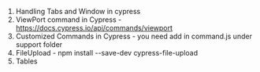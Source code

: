 1. Handling Tabs and Window in cypress
2. ViewPort command in Cypress - https://docs.cypress.io/api/commands/viewport
3. Customized Commands in Cypress - you need add in command.js under support folder
4. FileUpload - npm install --save-dev cypress-file-upload
5. Tables 